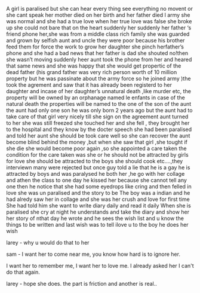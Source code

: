 A girl is paralised but she can hear every thing see everything no movent or she cant speak her mother died on her birth and her father died I army she was normal and she had a true love when her true love was false she broke up she could not bare that on the heart suddenly her suddenly her father ‘s friend phone her,she was from a middle class rich family she was guarded and grown by selfish aunt  and uncle they were poor because his brother feed them for force the work to grow her daughter she pinch herfather’s phone  and she had a bad news that her father is dad she  shouted no!then she wasn’t moving suddenly heer aunt took the phone  from her and heared that same news and she was happy that she would get propertic of the dead father (his grand father was very rich person worth of 10 million property but he was passinate about the army force so he joined army )the took the agrement and saw that it has  already been registerd to her daughter and incase of her daughter’s unnatural death ,like murder etc, the property will be owned by an orphanage named le enfants in case of the natural death the properties will be named to the one of the son of the aunt the aunt had only one son he was only born 2 years ago but the aunt had  to take  care of that girl very nicely till she sign on the agreement aunt turned to her she was still freezed she touched her  and she fell , they brought her to the hospital and they know by the docter speech she had been paralised and told her aunt she should be took care well so she can  recover the aunt become blind behind the money ,but when she saw that girl ,she tought if she die she would become poor again ,so she appointed a care taken the condition for the care taken was she or he should not be attracted by girls for love she should be attracted to the boys she should cook etc....,they interviewn many were rejected but once guy told a lie that  he is a gay he is  attracted  by boys and was paralysed he both her ,he go with her collage and athen the class to one day he kissed her because she cannot tell any one then he notice that she had some eyedrops like cring and then felled in love she was un paralised and the story to be 
The boy was a indian and he had alredy saw her in collage and she was her crush and love for first time 
She had told him she want to write diary daily and read it daily 
When she is paralised she cry at night he understands and take the diary and show her her story of nthat day he wrote and he sees the wish list and u know the things to be written and last wish was to tell ilove u to the boy he does her wish


larey - why u would do that to her

sam - I want her to come near me, you know how hard is to ignore her.

I want her to remember me, I want her to love me. I already asked her I can't do that again.

larey - hope she does. the part is friction and another is real..